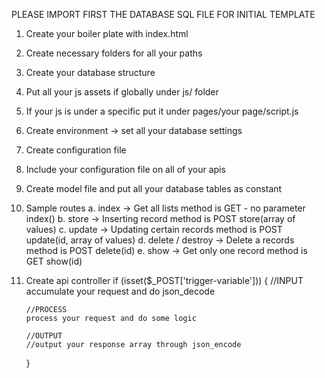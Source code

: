 PLEASE IMPORT FIRST THE DATABASE SQL FILE FOR INITIAL TEMPLATE
1. Create your boiler plate with index.html
2. Create necessary folders for all your paths
3. Create your database structure
4. Put all your js assets if globally under js/ folder
5. If your js is under a specific put it under pages/your page/script.js
6. Create environment -> set all your database settings
7. Create configuration file
8. Include your configuration file on all of your apis
9. Create model file and put all your database tables as constant
10. Sample routes
    a. index -> Get all lists method is GET - no parameter index()
    b. store -> Inserting record method is POST store(array of values)
    c. update -> Updating certain records method is POST update(id, array of values)
    d. delete / destroy -> Delete a records method is POST delete(id)
    e. show -> Get only one record method is GET show(id)
10. Create api controller
    if (isset($_POST['trigger-variable'])) {
        //INPUT
        accumulate your request and do json_decode

        //PROCESS
        process your request and do some logic 

        //OUTPUT
        //output your response array through json_encode
    }
